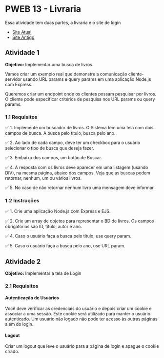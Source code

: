 # PWEB 13 - Livraria

Essa atividade tem duas partes, a livraria e o site de login

- [Site Atual](https://pweb13-livraria.glitch.me)
- [Site Antigo](https://pweb13-livraria-old.glitch.me)

## Atividade 1

**Objetivo:** Implementar uma busca de livros.

Vamos criar um exemplo real que demonstre a comunicação cliente-servidor usando URL params e query params em uma aplicação Node.js com Express.

Queremos criar um endpoint onde os clientes possam pesquisar por livros. O cliente pode especificar critérios de pesquisa nos URL params ou query params.

### 1.1 Requisitos

✅ 1. Implemente um buscador de livros. O Sistema tem uma tela com dois campos de busca. A busca pelo título, busca pelo ano.

✅ 2. Ao lado de cada campo, deve ter um checkbox para o usuário selecionar o tipo de busca que deseja fazer.

✅ 3. Embaixo dos campos, um botão de Buscar.

✅ 4. A resposta com os livros deve aparecer em uma listagem (usando DIV), na mesma página, abaixo dos campos. Veja que as buscas podem retornar, nenhum, um ou vários livros.

✅ 5. No caso de não retornar nenhum livro uma mensagem deve informar.

### 1.2 Instruções

✅ 1. Crie uma aplicação Node.js com Express e EJS.

✅ 2. Crie um array de objetos para representar o BD de livros. Os campos obrigatórios são ID, título, autor e ano.

✅ 4. Caso o usuário faça a busca pelo título, use query param.

✅ 5. Caso o usuário faça a busca pelo ano, use URL param.

## Atividade 2

**Objetivo:** Implementar a tela de Login

### 2.1 Requisitos

#### Autenticação de Usuários

Vocẽ deve verificar as credenciais do usuário e depois criar um cookie e associar a uma sessão. Este cookie  será utilizado para manter o usuário autenticado. Um usuário não logado não pode ter acesso às outras páginas além do login.

#### Logout

Criar um logout que leve o usuário para a página de login e apague o cookie criado.
